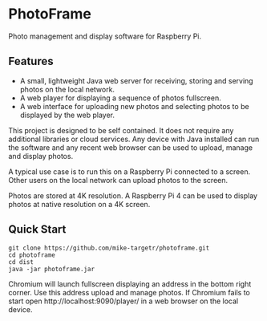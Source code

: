 # PhotoFrame
Photo management and display software for Raspberry Pi.

## Features

* A small, lightweight Java web server for receiving, storing and serving photos on the local network.
* A web player for displaying a sequence of photos fullscreen.
* A web interface for uploading new photos and selecting photos to be displayed by the web player.

This project is designed to be self contained. It does not require any additional libraries or cloud services. Any device with Java installed can run the software and any recent web browser can be used to upload, manage and display photos.

A typical use case is to run this on a Raspberry Pi connected to a screen. Other users on the local network can upload photos to the screen.

Photos are stored at 4K resolution. A Raspberry Pi 4 can be used to display photos at native resolution on a 4K screen.

## Quick Start
```
git clone https://github.com/mike-targetr/photoframe.git
cd photoframe
cd dist
java -jar photoframe.jar
```

Chromium will launch fullscreen displaying an address in the bottom right corner. Use this address upload and manage photos. If Chromium fails to start open http://localhost:9090/player/ in a web browser on the local device.
